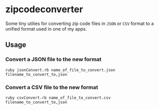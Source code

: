 # zipcodeconverter

Some tiny utilies for converting zip code files in `JSON` or `CSV` format to a unified format used in one of my apps.

## Usage
### Convert a JSON file to the new format
`ruby jsonConvert.rb name_of_file_to_convert.json filename_to_convert_to,json` 

### Convert a CSV file to the new format
`ruby csvConvert.rb name_of_file_to_convert.csv filename_to_convert_to,json` 